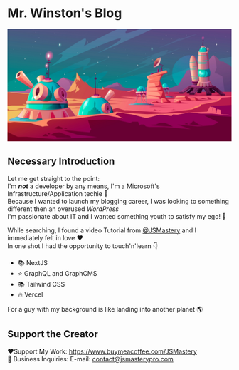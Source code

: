 # Mr. Winston's Blog

<img src="https://raw.githubusercontent.com/Mr-W1nst0n/Mr-W1nst0n/master/BannerGitHub.jpg">

## Necessary Introduction
Let me get straight to the point:  
I'm **_not_** a developer by any means, I'm a Microsoft's Infrastructure/Application techie 🤫  
Because I wanted to launch my blogging career, I was looking to something different then an overused *WordPress*    
I'm passionate about IT and I wanted something youth to satisfy my ego! 🦄

While searching, I found a video Tutorial from <a href="https://www.instagram.com/javascriptmastery/" target="_blank">@JSMastery</a> and I immediately felt in love ❤️  
In one shot I had the opportunity to touch'n'learn 👇

- 📚 NextJS
- ⭐ GraphQL and GraphCMS
- 📚 Tailwind CSS
- 🔥 Vercel

For a guy with my background is like landing into another planet 🌎

## Support the Creator

❤️Support My Work: https://www.buymeacoffee.com/JSMastery  
💼 Business Inquiries: E-mail: contact@jsmasterypro.com
